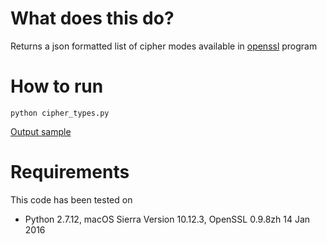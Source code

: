 # What does this do?
Returns a json formatted list of cipher modes available in
[openssl](https://wiki.openssl.org/index.php/Main_Page) program

# How to run
```
python cipher_types.py
```
[Output sample](docs/imgs/python_cipher_types.png)

# Requirements
This code has been tested on
- Python 2.7.12, macOS Sierra Version 10.12.3, OpenSSL 0.9.8zh 14 Jan 2016
